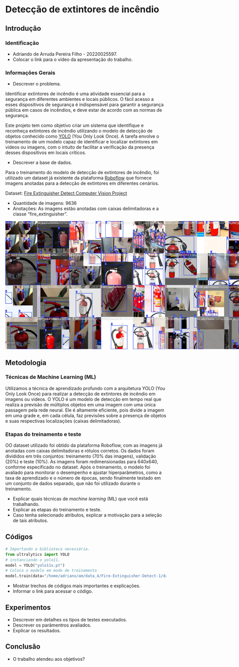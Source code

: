 # Detecção de extintores de incêndio

## Introdução

### Identificação 
* Adriando de Arruda Pereira Filho - 20220025597. 
* Colocar o link para o vídeo da apresentação do trabalho. 

### Informações Gerais 
* Descrever o problema.

Identificar extintores de incêndio é uma atividade essencial para a segurança em diferentes ambientes e locais públicos. O fácil acesso a esses dispositivos de segurança é indispensável para garantir a segurança pública em casos de incêndios, e deve estar de acordo com as normas de segurança.

Este projeto tem como objetivo criar um sistema que identifique e reconheça extintores de incêndio utilizando o modelo de detecção de objetos conhecido como [YOLO](https://docs.ultralytics.com/pt) (You Only Look Once). A tarefa envolve o treinamento de um modelo capaz de identificar e localizar extintores em vídeos ou imagens, com o intuito de facilitar a verificação da presença desses dispositivos em locais críticos.

* Descrever a base de dados.

Para o treinamento do modelo de detecção de extintores de incêndio, foi utilizado um dataset já existente da plataforma [Roboflow](https://roboflow.com/) que fornece imagens anotadas para a detecção de extintores em diferentes cenários.

Dataset: [Fire Extinguisher Detect Computer Vision Project](https://universe.roboflow.com/fire-extinguisher-detect-ddy5c/fire-extinguisher-detect)
* Quantidade de imagens: 9636
* Anotações: As imagens estão anotadas com caixas delimitadoras e a classe “fire_extinguisher”.
<div style="display: flex; justify-content: space-around;">
  <img src="./imagens/train_batch0.jpg" width="400" />
  <img src="./imagens/train_batch1.jpg" width="400" />
</div>

## Metodologia 
### Técnicas de Machine Learning (ML)
Utilizamos a técnica de aprendizado profundo com a arquitetura YOLO (You Only Look Once) para realizar a detecção de extintores de incêndio em imagens ou videos. O YOLO é um modelo de detecção em tempo real que realiza a previsão de múltiplos objetos em uma imagem com uma única passagem pela rede neural. Ele é altamente eficiente, pois divide a imagem em uma grade e, em cada célula, faz previsões sobre a presença de objetos e suas respectivas localizações (caixas delimitadoras).
### Etapas do treinamento e teste
OO dataset utilizado foi obtido da plataforma Roboflow, com as imagens já anotadas com caixas delimitadoras e rótulos corretos. Os dados foram divididos em três conjuntos: treinamento (70% das imagens), validação (20%) e teste (10%). As imagens foram redimensionadas para 640x640, conforme especificado no dataset. Após o treinamento, o modelo foi avaliado para monitorar o desempenho e ajustar hiperparâmetros, como a taxa de aprendizado e o número de épocas, sendo finalmente testado em um conjunto de dados separado, que não foi utilizado durante o treinamento.
* Explicar quais técnicas de _machine learning_ (ML) que você está trabalhando. 
* Explicar as etapas do treinamento e teste. 
* Caso tenha selecionado atributos, explicar a motivação para a seleção de tais atributos. 

## Códigos 
```python
# Importando a biblioteca necessária.
from ultralytics import YOLO
# instanciando o yolo11.
model = YOLO("yolo11x.pt")
# Coloca o modelo em modo de treinamento
model.train(data="/home/adriano/am/data_4/Fire-Extinguisher-Detect-1/data.yaml", epochs=40, imgsz=640, device=0)
```
* Mostrar trechos de códigos mais importantes e explicações.  
* Informar o link para acessar o código.
## Experimentos 
* Descrever em detalhes os tipos de testes executados. 
* Descrever os parâmentros avaliados. 
* Explicar os resultados. 

## Conclusão 
* O trabalho atendeu aos objetivos? 
